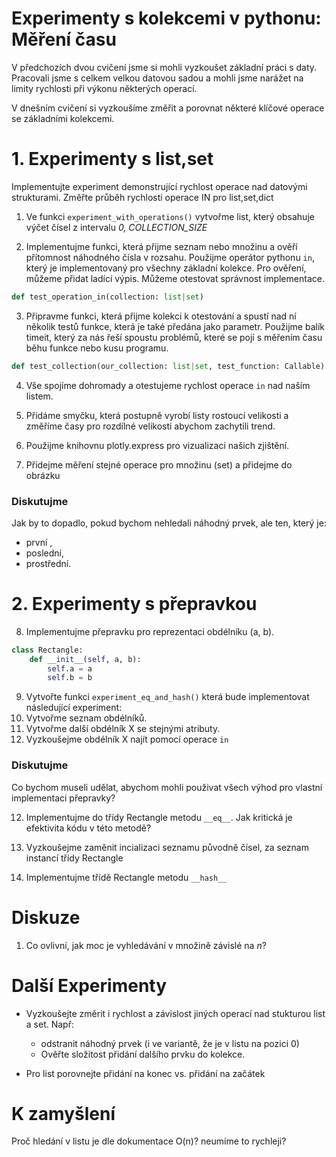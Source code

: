 # Experimenty s kolekcemi v pythonu: Měření času

V předchozích dvou cvičení jsme si mohli vyzkoušet základní práci s daty. Pracovali jsme s celkem velkou datovou sadou a mohli jsme narážet na limity rychlosti při výkonu některých operací.

V dnešním cvičení si vyzkoušíme změřit a porovnat některé klíčové operace se základními kolekcemi.

# 1. Experimenty s list,set
Implementujte experiment demonstrující rychlost operace nad datovými strukturami.
Změřte průběh rychlosti operace IN pro list,set,dict



1. Ve funkci `experiment_with_operations()` vytvořme list, který obsahuje výčet čísel z intervalu _0, COLLECTION_SIZE_

2. Implementujme funkci, která přijme seznam nebo množinu a ověří přítomnost náhodného čísla v rozsahu. Použijme operátor pythonu `in`, který je implementovaný pro všechny základní kolekce. Pro ověření, můžeme přidat ladící výpis. Můžeme otestovat správnost implementace. 

```python
def test_operation_in(collection: list|set)
```

3. Připravme funkci, která přijme kolekci k otestování a spustí nad ní několik testů funkce, která je také předána jako parametr. Použijme balík timeit, který za nás řeší spoustu problémů, které se pojí s měřením času běhu funkce nebo kusu programu. 

```python
def test_collection(our_collection: list|set, test_function: Callable) -> float
```

4. Vše spojíme dohromady a otestujeme rychlost operace `in` nad naším listem. 

5. Přidáme smyčku, která postupně vyrobí listy rostoucí velikosti a změříme časy pro rozdílné velikosti abychom zachytili trend. 

6. Použijme knihovnu plotly.express pro vizualizaci našich zjištění.  

7. Přidejme měření stejné operace pro množinu (set) a přidejme do obrázku

### Diskutujme
Jak by to dopadlo, pokud bychom nehledali náhodný prvek, ale ten, který je:
 - první ,
 - poslední,
 - prostřední. 


# 2. Experimenty s přepravkou
8. Implementujme přepravku pro reprezentaci obdélníku (a, b).
```python 
class Rectangle:
    def __init__(self, a, b):
        self.a = a
        self.b = b
```
9. Vytvořte funkci `experiment_eq_and_hash()` která bude  implementovat následující experiment:
10. Vytvořme seznam obdélníků. 
11. Vytvořme další obdélník X se stejnými atributy. 
12. Vyzkoušejme obdélník X najít pomocí operace `in`

### Diskutujme
Co bychom museli udělat, abychom mohli použivat všech výhod pro vlastní implementaci přepravky?



12. Implementujme do třídy Rectangle metodu `__eq__`. Jak kritická je efektivita kódu v této metodě? 

13. Vyzkoušejme zaměnit incializaci seznamu původně čísel, za seznam instancí třídy Rectangle
14. Implementujme třídě Rectangle metodu `__hash__`


# Diskuze 

1. Co ovlivní, jak moc je vyhledávání v množině závislé na *n*? 

# Další Experimenty 
- Vyzkoušejte změrit i rychlost a závislost jiných operací nad stukturou list a set. Např:
    - odstranit náhodný prvek (i ve variantě, že je v listu na pozici 0)
    - Ověřte složitost přidání dalšího prvku do kolekce. 

- Pro list porovnejte přidání na konec vs. přidání na začátek

# K zamyšlení
Proč hledání v listu je dle dokumentace O(n)? neumíme to rychleji? 

